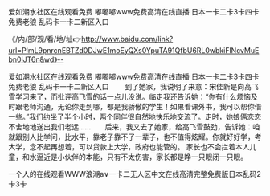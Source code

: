爱如潮水社区在线观看免费
嘟嘟嘟www免费高清在线直播
日本一卡二卡3卡四卡免费老狼
乱码卡一卡二新区入口


《/内/部/观/看/地/址👉http://www.baidu.com/link?url=PImL9pnrcnEBTZd0DJwE1moEyQXs0YpuTA91QfbU6RL0wbkiFlNcvMuEbn0iJT6n&wd》--

爱如潮水社区在线观看免费
嘟嘟嘟www免费高清在线直播
日本一卡二卡3卡四卡免费老狼
乱码卡一卡二新区入口
　　到了她家，我说明了来意：宋佳新是向高飞雪学习来了，而批评高飞雪的话一点儿没说。临走我还告诉她：“你有什么烦恼及时跟老师沟通，无论你走到哪，都是我骄傲的学生！如果看课外书，我可以帮你借一些。”我们约坐了半个小时，两个同伴很自然地快乐地交流了。走时，她娘俩恋恋不舍地地送出我们老远……　　后来，我又去了她家，给高飞雪鼓劲，告诉她：咱就跟别人比学问，比水平，靠老子靠不了一辈子，也不值得炫耀。你就好好学，考大学，念不起再想着，可以贷款上大学，政府也能管的。
家长也不会拦着本人儿童，和水逼近是小伙伴的本能，只有不太伤害，家长都是睁一只眼闭一只眼。





一个人的在线观看WWW浪潮a∨一卡二无人区中文在线高清完整免费版日本乱码2卡3卡

